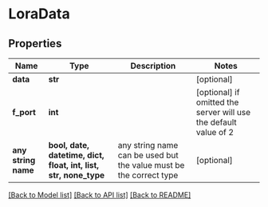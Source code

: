 # LoraData


## Properties
Name | Type | Description | Notes
------------ | ------------- | ------------- | -------------
**data** | **str** |  | [optional] 
**f_port** | **int** |  | [optional]  if omitted the server will use the default value of 2
**any string name** | **bool, date, datetime, dict, float, int, list, str, none_type** | any string name can be used but the value must be the correct type | [optional]

[[Back to Model list]](../README.md#documentation-for-models) [[Back to API list]](../README.md#documentation-for-api-endpoints) [[Back to README]](../README.md)


